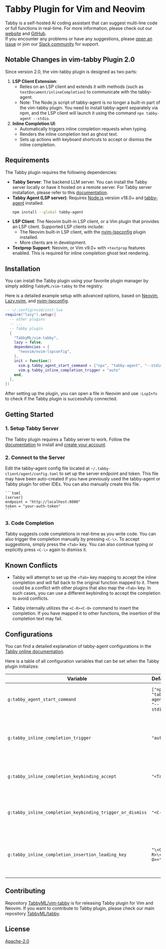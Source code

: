 # Tabby Plugin for Vim and Neovim

Tabby is a self-hosted AI coding assistant that can suggest multi-line code or full functions in real-time. For more information, please check out our [website](https://tabbyml.com/) and [GitHub](https://github.com/TabbyML/tabby).  
If you encounter any problems or have any suggestions, please [open an issue](https://github.com/TabbyML/tabby/issues/new) or join our [Slack community](https://links.tabbyml.com/join-slack) for support.

## Notable Changes in vim-tabby Plugin 2.0

Since version 2.0, the vim-tabby plugin is designed as two parts:
1. **LSP Client Extension**:
   - Relies on an LSP client and extends it with methods (such as `textDocument/inlineCompletion`) to communicate with the tabby-agent.
   - Note: The Node.js script of tabby-agent is no longer a built-in part of the vim-tabby plugin. You need to install tabby-agent separately via npm, and the LSP client will launch it using the command `npx tabby-agent --stdio`.
2. **Inline Completion UI**:
   - Automatically triggers inline completion requests when typing.
   - Renders the inline completion text as ghost text.
   - Sets up actions with keyboard shortcuts to accept or dismiss the inline completion.

## Requirements

The Tabby plugin requires the following dependencies:

- **Tabby Server**: The backend LLM server. You can install the Tabby server locally or have it hosted on a remote server. For Tabby server installation, please refer to this [documentation](https://tabby.tabbyml.com/docs/installation/).
- **Tabby Agent (LSP server)**: Requires [Node.js](https://nodejs.org/en/download/) version v18.0+ and [tabby-agent](https://www.npmjs.com/package/tabby-agent) installed.
    ```sh
    npm install --global tabby-agent
    ```
- **LSP Client**: The Neovim built-in LSP client, or a Vim plugin that provides an LSP client. Supported LSP clients include:
    - The Neovim built-in LSP client, with the [nvim-lspconfig](https://github.com/neovim/nvim-lspconfig) plugin installed.
    - More clients are in development.
- **Textprop Support**: Neovim, or Vim v9.0+ with `+textprop` features enabled. This is required for inline completion ghost text rendering.

## Installation

You can install the Tabby plugin using your favorite plugin manager by simply adding `TabbyML/vim-tabby` to the registry.  

Here is a detailed example setup with advanced options, based on [Neovim](https://neovim.io/), [Lazy.nvim](https://github.com/folke/lazy.nvim), and [nvim-lspconfig](https://github.com/neovim/nvim-lspconfig).

```lua
-- ~/.config/nvim/init.lua
require("lazy").setup({
  -- other plugins
  -- ...
  -- Tabby plugin
  { 
    "TabbyML/vim-tabby",
    lazy = false,
    dependencies = {
      "neovim/nvim-lspconfig",
    },
    init = function()
      vim.g.tabby_agent_start_command = {"npx", "tabby-agent", "--stdio"}
      vim.g.tabby_inline_completion_trigger = "auto"
    end,
  },
})
```
After setting up the plugin, you can open a file in Neovim and use `:LspInfo` to check if the Tabby plugin is successfully connected.

## Getting Started

### 1. Setup Tabby Server
The Tabby plugin requires a Tabby server to work. Follow the [documentation](https://tabby.tabbyml.com/docs/installation/) to install and [create your account](https://tabby.tabbyml.com/docs/quick-start/register-account/).

### 2. Connect to the Server
Edit the tabby-agent config file located at `~/.tabby-client/agent/config.toml` to set up the server endpoint and token. This file may have been auto-created if you have previously used the tabby-agent or Tabby plugin for other IDEs. You can also manually create this file.

    ```toml
    [server]
    endpoint = "http://localhost:8080"
    token = "your-auth-token"
    ```

### 3. Code Completion 
Tabby suggests code completions in real-time as you write code. You can also trigger the completion manually by pressing `<C-\>`. To accept suggestions, simply press the `<Tab>` key. You can also continue typing or explicitly press `<C-\>` again to dismiss it.

## Known Conflicts

- Tabby will attempt to set up the `<Tab>` key mapping to accept the inline completion and will fall back to the original function mapped to it. There could be a conflict with other plugins that also map the `<Tab>` key. In such cases, you can use a different keybinding to accept the completion to avoid conflicts.

- Tabby internally utilizes the `<C-R><C-O>` command to insert the completion. If you have mapped it to other functions, the insertion of the completion text may fail.

## Configurations

You can find a detailed explanation of tabby-agent configurations in the [Tabby online documentation](https://tabby.tabbyml.com/docs/extensions/configurations/).

Here is a table of all configuration variables that can be set when the Tabby plugin initializes:

| Variable | Default | Description |
| --- | --- | --- |
| `g:tabby_agent_start_command` | `["npx", "tabby-agent", "--stdio"]` | The command to start the tabby-agent |
| `g:tabby_inline_completion_trigger` | `"auto"` | The trigger mode of inline completion, can be `"auto"` or `"manual"` |
| `g:tabby_inline_completion_keybinding_accept` | `"<Tab>"` | The keybinding to accept the inline completion |
| `g:tabby_inline_completion_keybinding_trigger_or_dismiss` | `"<C-\>"` | The keybinding to trigger or dismiss the inline completion |
| `g:tabby_inline_completion_insertion_leading_key` | `"\<C-R>\<C-O>="` | The leading key sequence to insert the inline completion text |

## Contributing

Repository [TabbyML/vim-tabby](https://github.com/TabbyML/vim-tabby) is for releasing Tabby plugin for Vim and Neovim. If you want to contribute to Tabby plugin, please check our main repository [TabbyML/tabby](https://github.com/TabbyML/tabby/tree/main/clients/vim).

## License

[Apache-2.0](https://github.com/TabbyML/tabby/blob/main/LICENSE)
